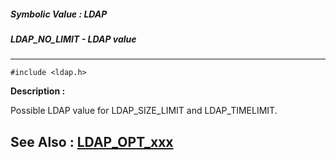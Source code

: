 ##### Symbolic Value : LDAP
##### LDAP_NO_LIMIT - LDAP value
---
```
#include <ldap.h>
```
**Description :**

Possible LDAP value for LDAP_SIZE_LIMIT and LDAP_TIMELIMIT.

**See Also :**
[LDAP_OPT_xxx](/reference/Symb/LDAP_OPT_xxx)
---
